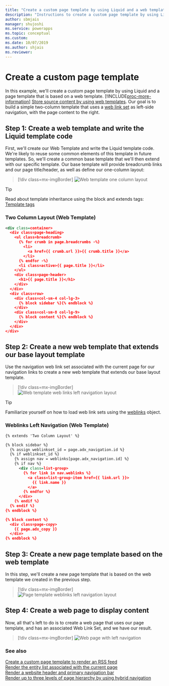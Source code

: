 ```yaml
---
title: "Create a custom page template by using Liquid and a web template page template for a portal | MicrosoftDocs"
description: "Instructions to create a custom page template by using Liquid operators."
author: sbmjais
manager: shujoshi
ms.service: powerapps
ms.topic: conceptual
ms.custom: 
ms.date: 10/07/2019
ms.author: shjais
ms.reviewer:
---
```


# Create a custom page template

In this example, we'll create a custom page template by using Liquid and a page template that is based on a web template. [!INCLUDE[proc-more-information](../../../includes/proc-more-information.md)] [Store source content by using web templates](store-content-web-templates.md). Our goal is to build a simple two-column template that uses a [web link set](https://docs.microsoft.com/en-us/dynamics365/customer-engagement/portals/manage-web-links) as left-side navigation, with the page content to the right. 

## Step 1: Create a web template and write the Liquid template code

First, we'll create our Web Template and write the Liquid template code. We're likely to reuse some common elements of this template in future templates. So, we'll create a common base template that we'll then extend with our specific template. Our base template will provide breadcrumb links and our page title/header, as well as define our one-column layout:

> [!div class=mx-imgBorder]
![Web template one column layout](../media/web-template-two-column-layout.png "Web template one column layout")

> [!TIP]
> Read about template inheritance using the block and extends tags: [Template tags](template-tags.md#extends)

### Two Column Layout (Web Template)

```xml
<div class=container>
  <div class=page-heading>
    <ul class=breadcrumb>
      {% for crumb in page.breadcrumbs -%}
        <li>
          <a href={{ crumb.url }}>{{ crumb.title }}</a>
        </li>
      {% endfor -%}
      <li class=active>{{ page.title }}</li>
    </ul>
    <div class=page-header>
      <h1>{{ page.title }}</h1>
    </div>
  </div>
  <div class=row>
    <div class=col-sm-4 col-lg-3>
      {% block sidebar %}{% endblock %}
    </div>
    <div class=col-sm-8 col-lg-9>
      {% block content %}{% endblock %}
    </div>
  </div>
</div>
```

## Step 2: Create a new web template that extends our base layout template

Use the navigation web link set associated with the current page for our navigation links to create a new web template that extends our base layout template.

> [!div class=mx-imgBorder]
![Web template web links left navigation layout](../media/web-template-weblinks-left-navigation-layout.png "Web template web links left navigation layout")  

> [!TIP]
> Familiarize yourself on how to load web link sets using the [weblinks](liquid-objects.md#weblinks) object.

### Weblinks Left Navigation (Web Template)

```xml
{% extends 'Two Column Layout' %}

{% block sidebar %}
  {% assign weblinkset_id = page.adx_navigation.id %}
  {% if weblinkset_id %}
    {% assign nav = weblinks[page.adx_navigation.id] %}
    {% if nav %}
      <div class=list-group>
        {% for link in nav.weblinks %}
          <a class=list-group-item href={{ link.url }}>
            {{ link.name }}
          </a>
        {% endfor %}
      </div>
    {% endif %}
  {% endif %}
{% endblock %}

{% block content %}
  <div class=page-copy>
    {{ page.adx_copy }}
  </div>
{% endblock %}
```

## Step 3: Create a new page template based on the web template

In this step, we'll create a new page template that is based on the web template we created in the previous step.

> [!div class=mx-imgBorder]
![Page template weblinks left navigation layout](../media/page-template-weblinks-left-navigation-layout.png "Page template weblinks left navigation layout")  

## Step 4: Create a web page to display content

Now, all that's left to do is to create a web page that uses our page template, and has an associated Web Link Set, and we have our result.

> [!div class=mx-imgBorder]
![Web page with left navigation](../media/web-page-left-navigation.png "Web page with left navigation")  

### See also

[Create a custom page template to render an RSS feed](render-rss-custom-page-template.md)  
[Render the entity list associated with the current page](render-entity-list-current-page.md)  
[Render a website header and primary navigation bar](render-site-header-primary-navigation.md)  
[Render up to three levels of page hierarchy by using hybrid navigation](hybrid-navigation-render-page-hierachy.md)  

